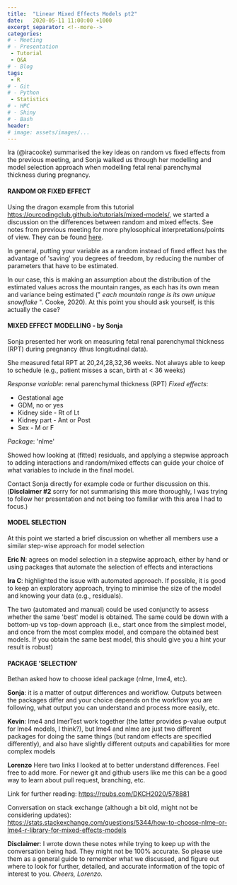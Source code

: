 ```yaml
---
title:  "Linear Mixed Effects Models pt2"
date:   2020-05-11 11:00:00 +1000
excerpt_separator: <!--more-->
categories:
# - Meeting
# - Presentation
 - Tutorial
 - Q&A
# - Blog
tags:
 - R
# - Git
# - Python
 - Statistics
# - HPC
# - Shiny
# - Bash
header:
# image: assets/images/...
---
```


Ira (@iracooke) summarised the key ideas on random vs fixed effects from the previous meeting, and Sonja walked us through her modelling and model selection approach when modelling fetal renal parenchymal thickness during pregnancy.
<!--more-->
#### RANDOM OR FIXED EFFECT

Using the dragon example from this tutorial https://ourcodingclub.github.io/tutorials/mixed-models/, we started a discussion on the differences between random and mixed effects. See notes from previous meeting for more phylosophical interpretations/points of view. They can be found [here](https://codertsv.github.io/LMMs).
 <!--more-->
In general, putting your variable as a random instead of fixed effect has the advantage of 'saving' you degrees of freedom, by reducing the number of parameters that have to be estimated.

In our case, this is making an assumption about the distribution of the estimated values across the mountain ranges, as each has its own mean and variance being estimated (" _each mountain range is its own unique snowflake_ ". Cooke, 2020). At this point you should ask yourself, is this actually the case?

#### MIXED EFFECT MODELLING - by Sonja 

Sonja presented her work on measuring fetal renal parenchymal thickness (RPT) during pregnancy (thus longitudinal data).

She measured fetal RPT at 20,24,28,32,36 weeks. Not always able to keep to schedule (e.g., patient misses a scan, birth at < 36 weeks)

_Response variable_: renal parenchymal thickness (RPT)
_Fixed effects_:
- Gestational age
- GDM, no or yes
- Kidney side - Rt of Lt
- Kidney part - Ant or Post
- Sex - M or F

_Package_: 'nlme'

Showed how looking at (fitted) residuals, and applying a stepwise approach to adding interactions and random/mixed effects can guide your choice of what variables to include in the final model. 

Contact Sonja directly for example code or further discussion on this. (**Disclaimer #2** sorry for not summarising this more thoroughly, I was trying to follow her presentation and not being too familiar with this area I had to focus.)

#### MODEL SELECTION

At this point we started a brief discussion on whether all members use a similar step-wise approach for model selection

**Eric N**: agrees on model selection in a stepwise approach, either by hand or using packages that automate the selection of effects and interactions

**Ira C**: highlighted the issue with automated approach. If possible, it is good to keep an exploratory approach, trying to minimise the size of the model and knowing your data (e.g., residuals).

The two (automated and manual) could be used conjunctly to assess whether the same 'best' model is obtained. The same could be down with a bottom-up vs top-down approach (i.e., start once from the simplest model, and once from the most complex model, and compare the obtained best models. If you obtain the same best model, this should give you a hint your result is robust)

#### PACKAGE 'SELECTION'

Bethan asked how to choose ideal package (nlme, lme4, etc).

**Sonja**: it is a matter of output differences and workflow. Outputs between the packages differ and your choice depends on the workflow you are following, what output you can understand and process more easily, etc.

**Kevin**: lme4 and lmerTest work together (the latter provides p-value output for lme4 models, I think?), but lme4 and nlme are just two different packages for doing the same things (but random effects are specified differently), and also have slightly different outputs and capabilities for more complex models

**Lorenzo**
Here two links I looked at to better understand differences. Feel free to add more. For newer git and github users like me this can be a good way to learn about pull request, branching, etc.

Link for further reading: https://rpubs.com/DKCH2020/578881

Conversation on stack exchange (although a bit old, might not be considering updates):
https://stats.stackexchange.com/questions/5344/how-to-choose-nlme-or-lme4-r-library-for-mixed-effects-models

**Disclaimer**: I wrote down these notes while trying to keep up with the conversation being had. They might not be 100% accurate. So please use them as a general guide to remember what we discussed, and figure out where to look for further, detailed, and accurate information of the topic of interest to you.
_Cheers, Lorenzo._
